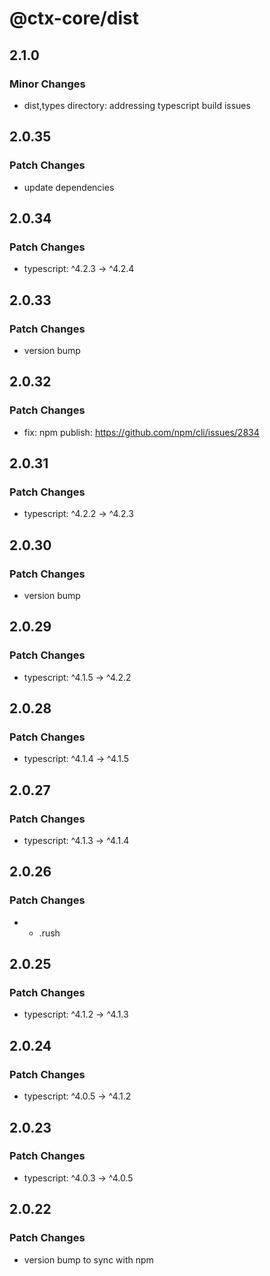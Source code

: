 # @ctx-core/dist

## 2.1.0

### Minor Changes

- dist,types directory: addressing typescript build issues

## 2.0.35

### Patch Changes

- update dependencies

## 2.0.34

### Patch Changes

- typescript: ^4.2.3 -> ^4.2.4

## 2.0.33

### Patch Changes

- version bump

## 2.0.32

### Patch Changes

- fix: npm publish: https://github.com/npm/cli/issues/2834

## 2.0.31

### Patch Changes

- typescript: ^4.2.2 -> ^4.2.3

## 2.0.30

### Patch Changes

- version bump

## 2.0.29

### Patch Changes

- typescript: ^4.1.5 -> ^4.2.2

## 2.0.28

### Patch Changes

- typescript: ^4.1.4 -> ^4.1.5

## 2.0.27

### Patch Changes

- typescript: ^4.1.3 -> ^4.1.4

## 2.0.26

### Patch Changes

- - .rush

## 2.0.25

### Patch Changes

- typescript: ^4.1.2 -> ^4.1.3

## 2.0.24

### Patch Changes

- typescript: ^4.0.5 -> ^4.1.2

## 2.0.23

### Patch Changes

- typescript: ^4.0.3 -> ^4.0.5

## 2.0.22

### Patch Changes

- version bump to sync with npm
